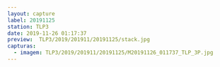 ```yaml
---
layout: capture
label: 20191125
station: TLP3
date: 2019-11-26 01:17:37
preview:  TLP3/2019/201911/20191125/stack.jpg
capturas:
  - imagem: TLP3/2019/201911/20191125/M20191126_011737_TLP_3P.jpg
---
```

